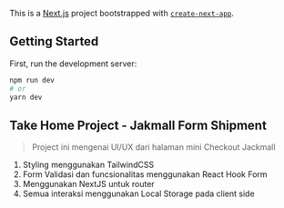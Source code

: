 This is a [Next.js](https://nextjs.org/) project bootstrapped with [`create-next-app`](https://github.com/vercel/next.js/tree/canary/packages/create-next-app).

## Getting Started

First, run the development server:

```bash
npm run dev
# or
yarn dev
```

## Take Home Project - Jakmall Form Shipment
>   Project ini mengenai UI/UX dari halaman mini Checkout Jackmall

1. Styling menggunakan TailwindCSS
2. Form Validasi dan funcsionalitas menggunakan React Hook Form
3. Menggunakan NextJS untuk router
4. Semua interaksi menggunakan Local Storage pada client side
